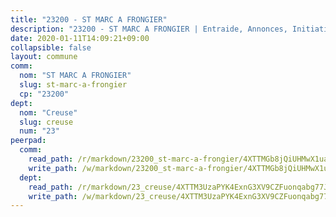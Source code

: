 ```yaml
---
title: "23200 - ST MARC A FRONGIER"
description: "23200 - ST MARC A FRONGIER | Entraide, Annonces, Initiatives"
date: 2020-01-11T14:09:21+09:00
collapsible: false
layout: commune
comm:
  nom: "ST MARC A FRONGIER"
  slug: st-marc-a-frongier
  cp: "23200"
dept:
  nom: "Creuse"
  slug: creuse
  num: "23"
peerpad:
  comm:
    read_path: /r/markdown/23200_st-marc-a-frongier/4XTTMGb8jQiUHMwX1uagTs21aTBGZf2WAcafwaTmFYghhRHWJ
    write_path: /w/markdown/23200_st-marc-a-frongier/4XTTMGb8jQiUHMwX1uagTs21aTBGZf2WAcafwaTmFYghhRHWJ-K3TgTmyP8zZ3jeswhQ2n21Veic1FqMd9u1wnz3aH5s8JscSiTvX8qgTkBGn9sqgNcZqHKDCd6ZaHzzfktDzuA5u4LFksmQeQENfjP4sr3y9YHWwzGTuRfEEPbQPgrHCU5BKrpCpA
  dept:
    read_path: /r/markdown/23_creuse/4XTTM3UzaPYK4ExnG3XV9CZFuonqabg77JTNiqvJ5MQS23jj7
    write_path: /w/markdown/23_creuse/4XTTM3UzaPYK4ExnG3XV9CZFuonqabg77JTNiqvJ5MQS23jj7-K3TgUKE86JxR4JSYXC5aZe6fqBSBprUrmaVFUW2jmdnpHS2xDyA3bckVFWgGTEWFg2GMkYcK4FztBw3HJgWqQMWmUjaPRWNNPUiVES6qbqTDLs9pxQ3uHzULq9XSj5J8FTp6MDn1
---
```


